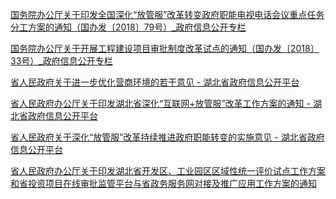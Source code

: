 [国务院办公厅关于印发全国深化“放管服”改革转变政府职能电视电话会议重点任务分工方案的通知（国办发〔2018〕79号）_政府信息公开专栏](http://www.gov.cn/zhengce/content/2018-08/14/content_5313752.htm)

[国务院办公厅关于开展工程建设项目审批制度改革试点的通知（国办发〔2018〕33号）_政府信息公开专栏](http://www.gov.cn/zhengce/content/2018-05/18/content_5291843.htm)

[省人民政府关于进一步优化营商环境的若干意见  - 湖北省政府信息公开平台](http://www.hubei.gov.cn/govfile/ezf/201807/t20180717_1317325.shtml)

[省人民政府办公厅关于印发湖北省深化“互联网+放管服”改革工作方案的通知 - 湖北省政府信息公开平台](http://www.hubei.gov.cn/govfile/ezbh/201804/t20180413_1274217.shtml)

[省人民政府关于深化“放管服”改革持续推进政府职能转变的实施意见 - 湖北省政府信息公开平台](http://www.hubei.gov.cn/govfile/ezf/201808/t20180803_1326879.shtml)

[省人民政府办公厅关于印发湖北省开发区、工业园区区域性统一评价试点工作方案和省投资项目在线审批监管平台与省政务服务网对接及推广应用工作方案的通知](http://www.hubei.gov.cn/govfile/ezbf/201810/t20181029_1362740.shtml)
<!--stackedit_data:
eyJoaXN0b3J5IjpbLTI2ODY4MjI0LDkwMDY3NDI0MSwtMjA4OD
c0NjYxMiw1OTUxMDM2MjIsMTI2OTY5MTEwNl19
-->